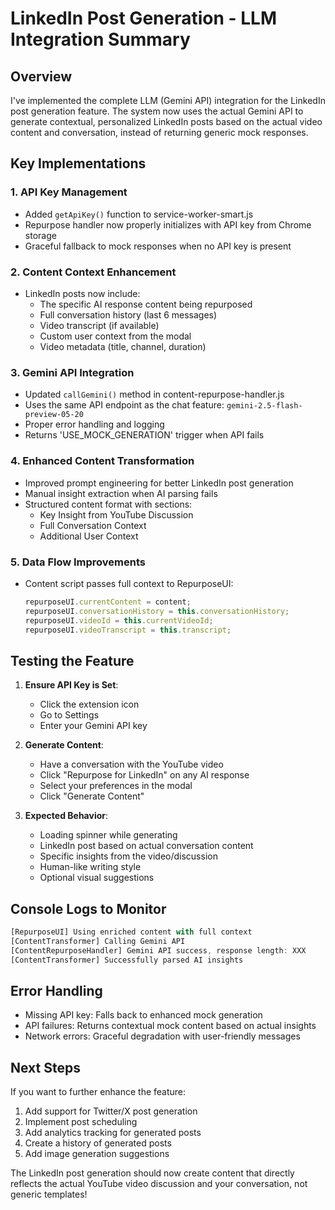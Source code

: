 # LinkedIn Post Generation - LLM Integration Summary

## Overview
I've implemented the complete LLM (Gemini API) integration for the LinkedIn post generation feature. The system now uses the actual Gemini API to generate contextual, personalized LinkedIn posts based on the actual video content and conversation, instead of returning generic mock responses.

## Key Implementations

### 1. API Key Management
- Added `getApiKey()` function to service-worker-smart.js
- Repurpose handler now properly initializes with API key from Chrome storage
- Graceful fallback to mock responses when no API key is present

### 2. Content Context Enhancement
- LinkedIn posts now include:
  - The specific AI response content being repurposed
  - Full conversation history (last 6 messages)
  - Video transcript (if available)
  - Custom user context from the modal
  - Video metadata (title, channel, duration)

### 3. Gemini API Integration
- Updated `callGemini()` method in content-repurpose-handler.js
- Uses the same API endpoint as the chat feature: `gemini-2.5-flash-preview-05-20`
- Proper error handling and logging
- Returns 'USE_MOCK_GENERATION' trigger when API fails

### 4. Enhanced Content Transformation
- Improved prompt engineering for better LinkedIn post generation
- Manual insight extraction when AI parsing fails
- Structured content format with sections:
  - Key Insight from YouTube Discussion
  - Full Conversation Context
  - Additional User Context

### 5. Data Flow Improvements
- Content script passes full context to RepurposeUI:
  ```javascript
  repurposeUI.currentContent = content;
  repurposeUI.conversationHistory = this.conversationHistory;
  repurposeUI.videoId = this.currentVideoId;
  repurposeUI.videoTranscript = this.transcript;
  ```

## Testing the Feature

1. **Ensure API Key is Set**:
   - Click the extension icon
   - Go to Settings
   - Enter your Gemini API key

2. **Generate Content**:
   - Have a conversation with the YouTube video
   - Click "Repurpose for LinkedIn" on any AI response
   - Select your preferences in the modal
   - Click "Generate Content"

3. **Expected Behavior**:
   - Loading spinner while generating
   - LinkedIn post based on actual conversation content
   - Specific insights from the video/discussion
   - Human-like writing style
   - Optional visual suggestions

## Console Logs to Monitor

```javascript
[RepurposeUI] Using enriched content with full context
[ContentTransformer] Calling Gemini API
[ContentRepurposeHandler] Gemini API success, response length: XXX
[ContentTransformer] Successfully parsed AI insights
```

## Error Handling

- Missing API key: Falls back to enhanced mock generation
- API failures: Returns contextual mock content based on actual insights
- Network errors: Graceful degradation with user-friendly messages

## Next Steps

If you want to further enhance the feature:
1. Add support for Twitter/X post generation
2. Implement post scheduling
3. Add analytics tracking for generated posts
4. Create a history of generated posts
5. Add image generation suggestions

The LinkedIn post generation should now create content that directly reflects the actual YouTube video discussion and your conversation, not generic templates!